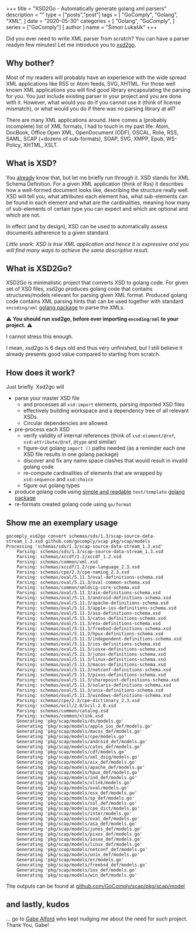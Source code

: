 +++
title = "XSD2Go - Automatically generate golang xml parsers"
description = ""
type = ["posts","post"]
tags = [
    "GoComply",
    "Golang",
    "XML",
]
date = "2020-05-30"
categories = [
    "Golang",
    "GoComply",
]
series = ["GoComply"]
[ author ]
  name = "Šimon Lukašík"
+++

Did you ever need to write XML parser from scratch? You can have a parser readyin few minutes! Let me introduce you to [xsd2go](https://github.com/GoComply/xsd2go).

## Why bother?

Most of my readers will probably have an experience with the wide spread XML applications like RSS or Atom feeds, SVG, XHTML. For those well known XML applications you will find good library encapsulating the parsing for you. You just include existing parser in your project and you are done with it. However, what would you do if you cannot use it (think of license mismatch), or what would you do if there was no parsing library at all? 

There are many XML applications around. Here comes a (probably incomplete) list of XML formats, I had to touch in my past life: Atom, DocBook, Office Open XML, OpenDocument (ODF), OSCAL, Rolie, RSS, SAML, SCAP (+dozens of sub-formats), SOAP, SVG, XMPP, Epub, WS-Policy, XHTML, XSLT.

## What is XSD?

You [already](https://en.wikipedia.org/wiki/XML_Schema_(W3C)) know that, but let me briefly run through it. XSD stands for XML Schema Definition. For a given XML application (think of Rss) it describes how a well-formed document looks like, describing the structure really well. XSD will tell you, what attributes each element has, what sub-elements can be found in each element and what are the cardinalities, meaning how many of sub-elements of certain type you can expect and which are optional and which are not.

In effect (and by design), XSD can be used to automatically assess documents adherence to a given standard.

*Little snark: XSD is true XML application and hence it is expressive and you will find many ways to achieve the same descriptive result.*


## What is XSD2Go?

XSD2Go is minimalistic project that converts XSD to golang code. For given set of XSD files, xsd2go produces golang code that contains structures/models relevant for parsing given XML format. Produced golang code contains XML parsing hints that can be used together with standard `encoding/xml` [golang package](https://golang.org/pkg/encoding/xml/) to parse the XMLs.

:warning: **You should run xsd2go, before ever importing `encoding/xml` to your project.** :warning:

I cannot stress this enough.

I mean, xsd2go is 6 days old and thus very unfinished, but I still believe it already presents good value compared to starting from scratch.

## How does it work?

Just briefly. Xsd2go will
 - parse your master XSD file
   - and processes all `xsd:import` elements, parsing imported XSD files
   - effectively building workspace and a dependency tree of all relevant XSDs.
   - Circular dependencies are allowed.
 - pre-process each XSD
   - verify validity of internal references (think of `xsd:element/@ref`, `xsd:attribute/@ref`, `@type` and similar)
   - figure-out golang `import ()` paths needed (as a reminder each one XSD file results in one golang package)
   - discover and fix any name space clashes that would result in invalid golang code
   - re-compute cardinalities of elements that are wrapped by `xsd:sequence` and `xsd:choice`
   - figure out golang types
 - produce golang code using [simple and readable](https://github.com/GoComply/xsd2go/blob/master/pkg/template/types.tmpl) `text/template` [golang package](https://golang.org/pkg/text/template/)
 - re-formats created golang code using `go/format`

## Show me an exemplary usage

```
gocomply_xsd2go convert schemas/sds/1.3/scap-source-data-stream_1.3.xsd github.com/gocomply/scap pkg/scap/models
Processing 'schemas/sds/1.3/scap-source-data-stream_1.3.xsd'
	Parsing: schemas/sds/1.3/scap-source-data-stream_1.3.xsd
	Parsing: schemas/xccdf/1.2/xccdf_1.2.xsd
	Parsing: schemas/common/xml.xsd
	Parsing: schemas/xccdf/1.2/cpe-language_2.3.xsd
	Parsing: schemas/cpe/2.3/cpe-naming_2.3.xsd
	Parsing: schemas/oval/5.11.3/oval-definitions-schema.xsd
	Parsing: schemas/oval/5.11.3/oval-common-schema.xsd
	Parsing: schemas/common/xmldsig-core-schema.xsd
	Parsing: schemas/oval/5.11.3/aix-definitions-schema.xsd
	Parsing: schemas/oval/5.11.3/android-definitions-schema.xsd
	Parsing: schemas/oval/5.11.3/apache-definitions-schema.xsd
	Parsing: schemas/oval/5.11.3/apple-ios-definitions-schema.xsd
	Parsing: schemas/oval/5.11.3/asa-definitions-schema.xsd
	Parsing: schemas/oval/5.11.3/catos-definitions-schema.xsd
	Parsing: schemas/oval/5.11.3/esx-definitions-schema.xsd
	Parsing: schemas/oval/5.11.3/freebsd-definitions-schema.xsd
	Parsing: schemas/oval/5.11.3/hpux-definitions-schema.xsd
	Parsing: schemas/oval/5.11.3/independent-definitions-schema.xsd
	Parsing: schemas/oval/5.11.3/ios-definitions-schema.xsd
	Parsing: schemas/oval/5.11.3/iosxe-definitions-schema.xsd
	Parsing: schemas/oval/5.11.3/junos-definitions-schema.xsd
	Parsing: schemas/oval/5.11.3/linux-definitions-schema.xsd
	Parsing: schemas/oval/5.11.3/macos-definitions-schema.xsd
	Parsing: schemas/oval/5.11.3/netconf-definitions-schema.xsd
	Parsing: schemas/oval/5.11.3/pixos-definitions-schema.xsd
	Parsing: schemas/oval/5.11.3/sharepoint-definitions-schema.xsd
	Parsing: schemas/oval/5.11.3/solaris-definitions-schema.xsd
	Parsing: schemas/oval/5.11.3/unix-definitions-schema.xsd
	Parsing: schemas/oval/5.11.3/windows-definitions-schema.xsd
	Parsing: schemas/cpe/2.3/cpe-dictionary_2.3.xsd
	Parsing: schemas/ocil/2.0/ocil-2.0.xsd
	Parsing: schemas/common/catalog.xsd
	Parsing: schemas/common/xlink.xsd
	Generating 'pkg/scap/models/ds/models.go'
	Generating 'pkg/scap/models/apple_ios_def/models.go'
	Generating 'pkg/scap/models/macos_def/models.go'
	Generating 'pkg/scap/models/cpe/models.go'
	Generating 'pkg/scap/models/android_def/models.go'
	Generating 'pkg/scap/models/catos_def/models.go'
	Generating 'pkg/scap/models/cdf/models.go'
	Generating 'pkg/scap/models/xml_dsig/models.go'
	Generating 'pkg/scap/models/aix_def/models.go'
	Generating 'pkg/scap/models/apache_def/models.go'
	Generating 'pkg/scap/models/hpux_def/models.go'
	Generating 'pkg/scap/models/ind_def/models.go'
	Generating 'pkg/scap/models/xlink/models.go'
	Generating 'pkg/scap/models/oval/models.go'
	Generating 'pkg/scap/models/esx_def/models.go'
	Generating 'pkg/scap/models/sp_def/models.go'
	Generating 'pkg/scap/models/sol_def/models.go'
	Generating 'pkg/scap/models/cpe_dict/models.go'
	Generating 'pkg/scap/models/inter/models.go'
	Generating 'pkg/scap/models/oval_def/models.go'
	Generating 'pkg/scap/models/asa_def/models.go'
	Generating 'pkg/scap/models/junos_def/models.go'
	Generating 'pkg/scap/models/pixos_def/models.go'
	Generating 'pkg/scap/models/iosxe_def/models.go'
	Generating 'pkg/scap/models/linux_def/models.go'
	Generating 'pkg/scap/models/netconf_def/models.go'
	Generating 'pkg/scap/models/unix_def/models.go'
	Generating 'pkg/scap/models/er/models.go'
	Generating 'pkg/scap/models/freebsd_def/models.go'
	Generating 'pkg/scap/models/ios_def/models.go'
	Generating 'pkg/scap/models/win_def/models.go'
```

The outputs can be found at [github.com/GoComply/scap/pkg/scap/model](https://github.com/GoComply/scap/tree/master/pkg/scap/models)

## and lastly, kudos

... go to [Gabe Alford](https://github.com/redhatrises/) who kept nudging me about the need for such project. Thank You, Gabe!

